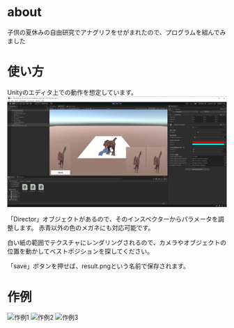 # about
子供の夏休みの自由研究でアナグリフをせがまれたので、プログラムを組んでみました

# 使い方
Unityのエディタ上での動作を想定しています。
![エディタ画面](result.png)

「Director」オブジェクトがあるので、そのインスペクターからパラメータを調整します。
赤青以外の色のメガネにも対応可能です。

白い紙の範囲でテクスチャにレンダリングされるので、カメラやオブジェクトの位置を動かしてベストポジションを探してください。

「save」ボタンを押せば、result.pngという名前で保存されます。

# 作例
![作例1](results/result_mtfuji.png)
![作例2](results/result_dino.png)
![作例3](results/result_tri.png)
